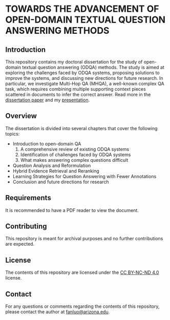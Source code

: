 # TOWARDS THE ADVANCEMENT OF OPEN-DOMAIN TEXTUAL QUESTION ANSWERING METHODS

## Introduction
This repository contains my doctoral dissertation for the study of open-domain textual question answering (ODQA) methods. The study is aimed at exploring the challenges faced by ODQA systems, proposing solutions to improve the systems, and discussing new directions for future research. In particular, we investigate Multi-Hop QA (MHQA), a well-known complex QA task, which requires combining multiple supporting context pieces scattered in documents to infer the correct answer. Read more in the [dissertation paper](https://repository.arizona.edu/bitstream/handle/10150/667278/azu_etd_20139_sip1_m.pdf) and my [presentation](https://fan-luo.github.io/Presentation/TOWARDS%20THE%20ADVANCEMENT%20OF%20OPEN-DOMAINTEXTUAL%20QUESTION%20ANSWERING%20METHODS.html).




## Overview
The dissertation is divided into several chapters that cover the following topics:

- Introduction to open-domain QA
  1. A comprehensive review of existing ODQA systems
  2. Identification of challenges faced by ODQA systems
  3. What makes answering complex questions difficult 
- Question Analysis and Reformulation  
- Hybrid Evidence Retrieval and Reranking 
- Learning Strategies for Question Answering with Fewer Annotations 
- Conclusion and future directions for research

## Requirements
It is recommended to have a PDF reader to view the document.

## Contributing
This repository is meant for archival purposes and no further contributions are expected.

## License
The contents of this repository are licensed under the [CC BY-NC-ND 4.0](https://creativecommons.org/licenses/by-nc-nd/4.0/) license.

## Contact
For any questions or comments regarding the contents of this repository, please contact the author at fanluo@arizona.edu.
